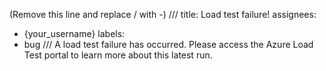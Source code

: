 (Remove this line and replace / with -)
///
title: Load test failure!
assignees:
  - {your_username}
labels:
  - bug
///
A load test failure has occurred. Please access the Azure Load Test portal to learn more about this latest run.